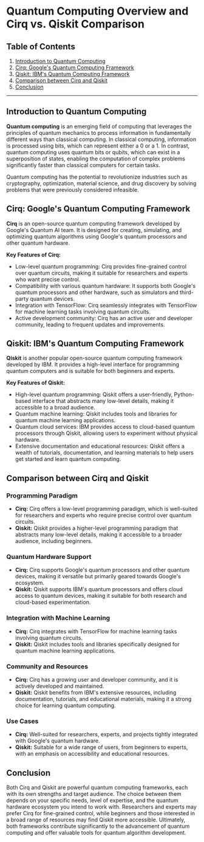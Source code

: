 # Quantum Computing Overview and Cirq vs. Qiskit Comparison

## Table of Contents

 1. [Introduction to Quantum Computing](#introduction-to-quantum-computing)
 2. [Cirq: Google's Quantum Computing Framework](#cirq-googles-quantum-computing-framework)
 3. [Qiskit: IBM's Quantum Computing Framework](#qiskit-ibms-quantum-computing-framework)
 4. [Comparison between Cirq and Qiskit](#comparison-between-cirq-and-qiskit)
 5. [Conclusion](#conclusion)

---

## Introduction to Quantum Computing

**Quantum computing** is an emerging field of computing that leverages the principles of quantum mechanics to process information in fundamentally different ways than classical computing. In classical computing, information is processed using bits, which can represent either a 0 or a 1. In contrast, quantum computing uses quantum bits or qubits, which can exist in a superposition of states, enabling the computation of complex problems significantly faster than classical computers for certain tasks.

Quantum computing has the potential to revolutionize industries such as cryptography, optimization, material science, and drug discovery by solving problems that were previously considered infeasible.

## Cirq: Google's Quantum Computing Framework

**Cirq** is an open-source quantum computing framework developed by Google's Quantum AI team. It is designed for creating, simulating, and optimizing quantum algorithms using Google's quantum processors and other quantum hardware.

**Key Features of Cirq:**
- Low-level quantum programming: Cirq provides fine-grained control over quantum circuits, making it suitable for researchers and experts who want precise control.
- Compatibility with various quantum hardware: It supports both Google's quantum processors and other hardware, such as simulators and third-party quantum devices.
- Integration with TensorFlow: Cirq seamlessly integrates with TensorFlow for machine learning tasks involving quantum circuits.
- Active development community: Cirq has an active user and developer community, leading to frequent updates and improvements.

## Qiskit: IBM's Quantum Computing Framework

**Qiskit** is another popular open-source quantum computing framework developed by IBM. It provides a high-level interface for programming quantum computers and is suitable for both beginners and experts.

**Key Features of Qiskit:**
- High-level quantum programming: Qiskit offers a user-friendly, Python-based interface that abstracts many low-level details, making it accessible to a broad audience.
- Quantum machine learning: Qiskit includes tools and libraries for quantum machine learning applications.
- Quantum cloud services: IBM provides access to cloud-based quantum processors through Qiskit, allowing users to experiment without physical hardware.
- Extensive documentation and educational resources: Qiskit offers a wealth of tutorials, documentation, and learning materials to help users get started and learn quantum computing.

## Comparison between Cirq and Qiskit

### Programming Paradigm
- **Cirq:** Cirq offers a low-level programming paradigm, which is well-suited for researchers and experts who require precise control over quantum circuits.
- **Qiskit:** Qiskit provides a higher-level programming paradigm that abstracts many low-level details, making it accessible to a broader audience, including beginners.

### Quantum Hardware Support
- **Cirq:** Cirq supports Google's quantum processors and other quantum devices, making it versatile but primarily geared towards Google's ecosystem.
- **Qiskit:** Qiskit supports IBM's quantum processors and offers cloud access to quantum devices, making it suitable for both research and cloud-based experimentation.

### Integration with Machine Learning
- **Cirq:** Cirq integrates with TensorFlow for machine learning tasks involving quantum circuits.
- **Qiskit:** Qiskit includes tools and libraries specifically designed for quantum machine learning applications.

### Community and Resources
- **Cirq:** Cirq has a growing user and developer community, and it is actively developed and maintained.
- **Qiskit:** Qiskit benefits from IBM's extensive resources, including documentation, tutorials, and educational materials, making it a strong choice for learning quantum computing.

### Use Cases
- **Cirq:** Well-suited for researchers, experts, and projects tightly integrated with Google's quantum hardware.
- **Qiskit:** Suitable for a wide range of users, from beginners to experts, with an emphasis on accessibility and educational resources.

## Conclusion

Both Cirq and Qiskit are powerful quantum computing frameworks, each with its own strengths and target audience. The choice between them depends on your specific needs, level of expertise, and the quantum hardware ecosystem you intend to work with. Researchers and experts may prefer Cirq for fine-grained control, while beginners and those interested in a broad range of resources may find Qiskit more accessible. Ultimately, both frameworks contribute significantly to the advancement of quantum computing and offer valuable tools for quantum algorithm development.
